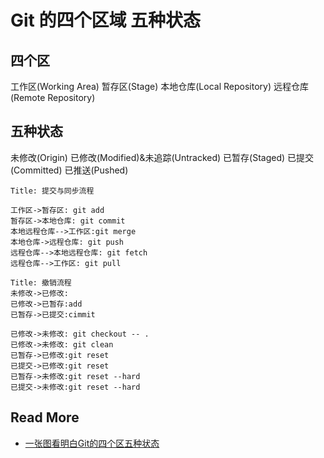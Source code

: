 # Git 的四个区域 五种状态

## 四个区

工作区(Working Area)
暂存区(Stage)
本地仓库(Local Repository)
远程仓库(Remote Repository)


## 五种状态

未修改(Origin)
已修改(Modified)&未追踪(Untracked)
已暂存(Staged)
已提交(Committed)
已推送(Pushed)

```[sequence]
Title: 提交与同步流程

工作区->暂存区: git add
暂存区->本地仓库: git commit
本地远程仓库-->工作区:git merge 
本地仓库->远程仓库: git push
远程仓库-->本地远程仓库: git fetch
远程仓库-->工作区: git pull
```

```[sequence]
Title: 撤销流程
未修改->已修改:
已修改->已暂存:add
已暂存->已提交:cimmit

已修改->未修改: git checkout -- .
已修改->未修改: git clean
已暂存->已修改:git reset
已提交->已修改:git reset
已暂存->未修改:git reset --hard
已提交->未修改:git reset --hard
```



## Read More

- [一张图看明白Git的四个区五种状态](http://geektutu.com/post/git-four-areas-five-states.html)